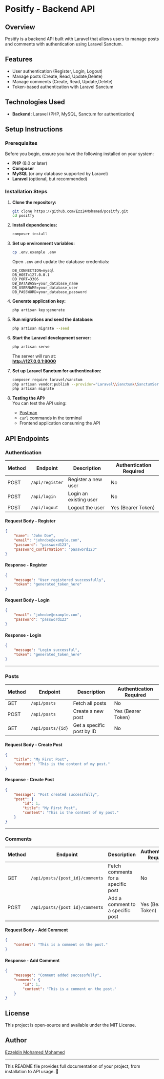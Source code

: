 # Positfy - Backend API

## Overview
Positfy is a backend API built with Laravel that allows users to manage posts and comments with authentication using Laravel Sanctum.

## Features
- User authentication (Register, Login, Logout)
- Manage posts (Create, Read, Update,Delete)
- Manage comments  (Create, Read, Update,Delete)
- Token-based authentication with Laravel Sanctum

## Technologies Used
- **Backend:** Laravel (PHP, MySQL, Sanctum for authentication)

## Setup Instructions

### Prerequisites
Before you begin, ensure you have the following installed on your system:
- **PHP** (8.0 or later)
- **Composer**
- **MySQL** (or any database supported by Laravel)
- **Laravel** (optional, but recommended)

### Installation Steps

1. **Clone the repository:**
   ```sh
   git clone https://github.com/Ezz24Mohamed/positfy.git
   cd positfy
   ```

2. **Install dependencies:**
   ```sh
   composer install
   ```

3. **Set up environment variables:**
   ```sh
   cp .env.example .env
   ```
   Open `.env` and update the database credentials:
   ```env
   DB_CONNECTION=mysql
   DB_HOST=127.0.0.1
   DB_PORT=3306
   DB_DATABASE=your_database_name
   DB_USERNAME=your_database_user
   DB_PASSWORD=your_database_password
   ```

4. **Generate application key:**
   ```sh
   php artisan key:generate
   ```

5. **Run migrations and seed the database:**
   ```sh
   php artisan migrate --seed
   ```

6. **Start the Laravel development server:**
   ```sh
   php artisan serve
   ```
   The server will run at:  
   **http://127.0.0.1:8000**

7. **Set up Laravel Sanctum for authentication:**
   ```sh
   composer require laravel/sanctum
   php artisan vendor:publish --provider="Laravel\\Sanctum\\SanctumServiceProvider"
   php artisan migrate
   ```

8. **Testing the API:**  
   You can test the API using:
   - [Postman](https://www.postman.com/)
   - `curl` commands in the terminal
   - Frontend application consuming the API

## API Endpoints

### Authentication
| Method | Endpoint        | Description            | Authentication Required |
|--------|---------------|------------------------|-------------------------|
| POST   | `/api/register` | Register a new user    | No                      |
| POST   | `/api/login`    | Login an existing user | No                      |
| POST   | `/api/logout`   | Logout the user        | Yes (Bearer Token)      |

#### Request Body - Register
```json
{
    "name": "John Doe",
    "email": "johndoe@example.com",
    "password": "password123",
    "password_confirmation": "password123"
}
```

#### Response - Register
```json
{
    "message": "User registered successfully",
    "token": "generated_token_here"
}
```

#### Request Body - Login
```json
{
    "email": "johndoe@example.com",
    "password": "password123"
}
```

#### Response - Login
```json
{
    "message": "Login successful",
    "token": "generated_token_here"
}
```

---

### Posts
| Method | Endpoint      | Description                  | Authentication Required |
|--------|-------------|------------------------------|-------------------------|
| GET    | `/api/posts` | Fetch all posts              | No                      |
| POST   | `/api/posts` | Create a new post            | Yes (Bearer Token)      |
| GET    | `/api/posts/{id}` | Get a specific post by ID | No                      |

#### Request Body - Create Post
```json
{
    "title": "My First Post",
    "content": "This is the content of my post."
}
```

#### Response - Create Post
```json
{
    "message": "Post created successfully",
    "post": {
        "id": 1,
        "title": "My First Post",
        "content": "This is the content of my post."
    }
}
```

---

### Comments
| Method | Endpoint                               | Description                          | Authentication Required |
|--------|--------------------------------------|--------------------------------------|-------------------------|
| GET    | `/api/posts/{post_id}/comments`      | Fetch comments for a specific post  | No                      |
| POST   | `/api/posts/{post_id}/comments`      | Add a comment to a specific post    | Yes (Bearer Token)      |

#### Request Body - Add Comment
```json
{
    "content": "This is a comment on the post."
}
```

#### Response - Add Comment
```json
{
    "message": "Comment added successfully",
    "comment": {
        "id": 1,
        "content": "This is a comment on the post."
    }
}
```

## License
This project is open-source and available under the MIT License.

## Author
[Ezzeldin Mohamed Mohamed](https://github.com/Ezz24Mohamed)

---
This README file provides full documentation of your project, from installation to API usage. 🚀
